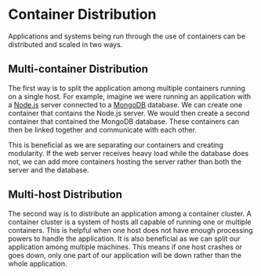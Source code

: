 # Container Distribution

Applications and systems being run through the use of containers can be distributed and scaled in two ways.

## Multi-container Distribution
The first way is to split the application among multiple containers running on a single host. For example, imagine we were running an application with a [Node.js][node] server connected to a [MongoDB][mongo] database. We can create one container that contains the Node.js server. We would then create a second container that contained the MongoDB database. These containers can then be linked together and communicate with each other.

This is beneficial as we are separating our containers and creating modularity. If the web server receives heavy load while the database does not, we can add more containers hosting the server rather than both the server and the database.

## Multi-host Distribution
The second way is to distribute an application among a container cluster. A container cluster is a system of hosts all capable of running one or multiple containers. This is helpful when one host does not have enough processing powers to handle the application. It is also beneficial as we can split our application among multiple machines. This means if one host crashes or goes down, only one part of our application will be down rather than the whole application.

[node]: https://nodejs.org/en/
[mongo]: https://www.mongodb.com/
